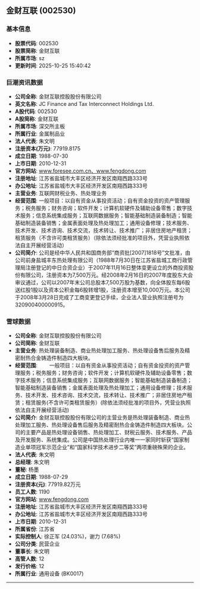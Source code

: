 ## 金财互联 (002530)

### 基本信息

- **股票代码**: 002530
- **股票简称**: 金财互联
- **所属市场**: sz
- **更新时间**: 2025-10-25 15:40:42

### 巨潮资讯数据

- **公司全称**: 金财互联控股股份有限公司
- **英文名称**: JC Finance and Tax Interconnect Holdings Ltd.
- **A股代码**: 002530
- **A股简称**: 金财互联
- **所属市场**: 深交所主板
- **所属行业**: 金属制品业
- **法人代表**: 朱文明
- **注册资本(万元)**: 77919.8175
- **成立日期**: 1988-07-30
- **上市日期**: 2010-12-31
- **官方网站**: www.foresee.com.cn、www.fengdong.com
- **注册地址**: 江苏省盐城市大丰区经济开发区南翔西路333号
- **办公地址**: 江苏省盐城市大丰区经济开发区南翔西路333号
- **主营业务**: 互联网财税业务、热处理业务
- **经营范围**: 一般项目：以自有资金从事投资活动；自有资金投资的资产管理服务；税务服务；财务咨询；软件开发；计算机软硬件及辅助设备零售；数字技术服务；信息系统集成服务；互联网数据服务；智能基础制造装备制造；智能基础制造装备销售；金属表面处理及热处理加工；通用设备修理；技术服务、技术开发、技术咨询、技术交流，技术转让、技术推广；非居住房地产租赁；租赁服务（不含许可类租赁服务）（除依法须经批准的项目外，凭营业执照依法自主开展经营活动）
- **公司简介**: 公司是经中华人民共和国商务部“商资批[2007]1818号”文批准，由公司前身盐城丰东热处理有限公司（1988年7月30日在江苏省盐城工商行政管理局注册登记的中日合资企业）于2007年11月16日整体变更设立的外商投资股份有限公司，注册资本为7,500万元。经2008年2月16日的2007年度股东大会审议通过，公司以2007年末公司总股本7,500万股为基数，向全体股东每6股送红股1股以及资本公积金每6股转增1股，注册资本增至10,000万元。本公司于2008年3月28日完成了工商变更登记手续，企业法人营业执照注册号为320900400000915。

### 雪球数据

- **公司全称**: 金财互联控股股份有限公司
- **公司简称**: 金财互联
- **主营业务**: 热处理装备制造、商业热处理加工服务、热处理设备售后服务及精密耐热合金铸造件制造四大板块。
- **经营范围**: 　　一般项目：以自有资金从事投资活动；自有资金投资的资产管理服务；税务服务；财务咨询；软件开发；计算机软硬件及辅助设备零售；数字技术服务；信息系统集成服务；互联网数据服务；智能基础制造装备制造；智能基础制造装备销售；金属表面处理及热处理加工；通用设备修理；技术服务、技术开发、技术咨询、技术交流，技术转让、技术推广；非居住房地产租赁；租赁服务(不含许可类租赁服务）(除依法须经批准的项目外，凭营业执照依法自主开展经营活动)
- **公司简介**: 金财互联控股股份有限公司的主营业务是热处理装备制造、商业热处理加工服务、热处理设备售后服务及精密耐热合金铸造件制造四大板块。公司的主要产品是热处理设备销售、热处理加工、财税云服务、技术服务、产品及开发服务、系统集成。公司是中国热处理行业内唯一一家同时斩获“国家制造业单项冠军示范企业”和“国家科学技术进步二等奖”两项重磅殊荣的企业。
- **法人代表**: 朱文明
- **总经理**: 朱文明
- **董秘**: 杨墨
- **成立日期**: 1988-07-29
- **注册资本(元)**: 77919.82万元
- **员工人数**: 1190
- **官方网站**: www.fengdong.com
- **注册地址**: 江苏省盐城市大丰区经济开发区南翔西路333号
- **办公地址**: 江苏省盐城市大丰区经济开发区南翔西路333号
- **上市日期**: 2010-12-31
- **所属省份**: 江苏省
- **实际控制人**: 徐正军 (24.03%)，谢力 (7.68%)
- **公司分类**: 民营企业
- **董事长**: 朱文明
- **高管人数**: 12
- **发行价格**: 12
- **所属行业**: 通用设备 (BK0017)

---